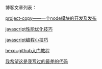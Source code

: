 博客文章列表：

[project-copy——一个node模块的开发及发布](https://wslicknet.github.io/2017/03/15/project-copy%E2%80%94%E2%80%94%E4%B8%80%E4%B8%AAnode%E6%A8%A1%E5%9D%97%E7%9A%84%E5%BC%80%E5%8F%91%E5%8F%8A%E5%8F%91%E5%B8%83/)

[javascript性能优化技巧](https://wslicknet.github.io/2017/02/07/javascript%E6%80%A7%E8%83%BD%E4%BC%98%E5%8C%96%E6%8A%80%E5%B7%A7/)

[javascript编程小技巧](https://wslicknet.github.io/2017/01/13/javascript%E7%BC%96%E7%A8%8B%E5%B0%8F%E6%8A%80%E5%B7%A7/)

[hexo+github入门教程](https://wslicknet.github.io/2016/12/29/hexo-github%E5%85%A5%E9%97%A8%E6%95%99%E7%A8%8B/)

[我希望这是我写过的最差的代码]()



